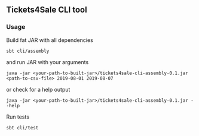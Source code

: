 Tickets4Sale CLI tool
---------------------

### Usage

Build fat JAR with all dependencies
```
sbt cli/assembly
```

and run JAR with your arguments
```
java -jar <your-path-to-built-jar>/tickets4sale-cli-assembly-0.1.jar <path-to-csv-file> 2019-08-01 2019-08-07
```

or check for a help output
```
java -jar <your-path-to-built-jar>/tickets4sale-cli-assembly-0.1.jar --help
```

Run tests

```
sbt cli/test
```